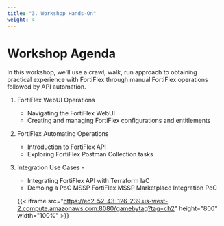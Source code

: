 ```yaml
---
title: "3. Workshop Hands-On"
weight: 4
---
```


# Workshop Agenda

In this workshop, we'll use a crawl, walk, run approach to obtaining practical experience with FortiFlex through manual FortiFlex operations followed by API automation.

1. FortiFlex WebUI Operations
   - Navigating the FortiFlex WebUI 
   - Creating and managing FortiFlex configurations and entitlements
2. FortiFlex Automating Operations
   - Introduction to FortiFlex API
   - Exploring FortiFlex Postman Collection tasks
3. Integration Use Cases - 
   - Integrating FortiFlex API with Terraform IaC
   - Demoing a PoC MSSP FortiFlex MSSP Marketplace Integration PoC

   {{< iframe src="https://ec2-52-43-126-239.us-west-2.compute.amazonaws.com:8080/gamebytag?tag=ch2" height="800" width="100%" >}}
